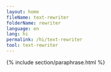 ```yaml
---
layout: home
fileName: text-rewriter
folderName: rewriter
language: en
lang: hi
permalink: /hi/text-rewriter
tool: text-rewriter
---
```

{% include section/paraphrase.html %}
